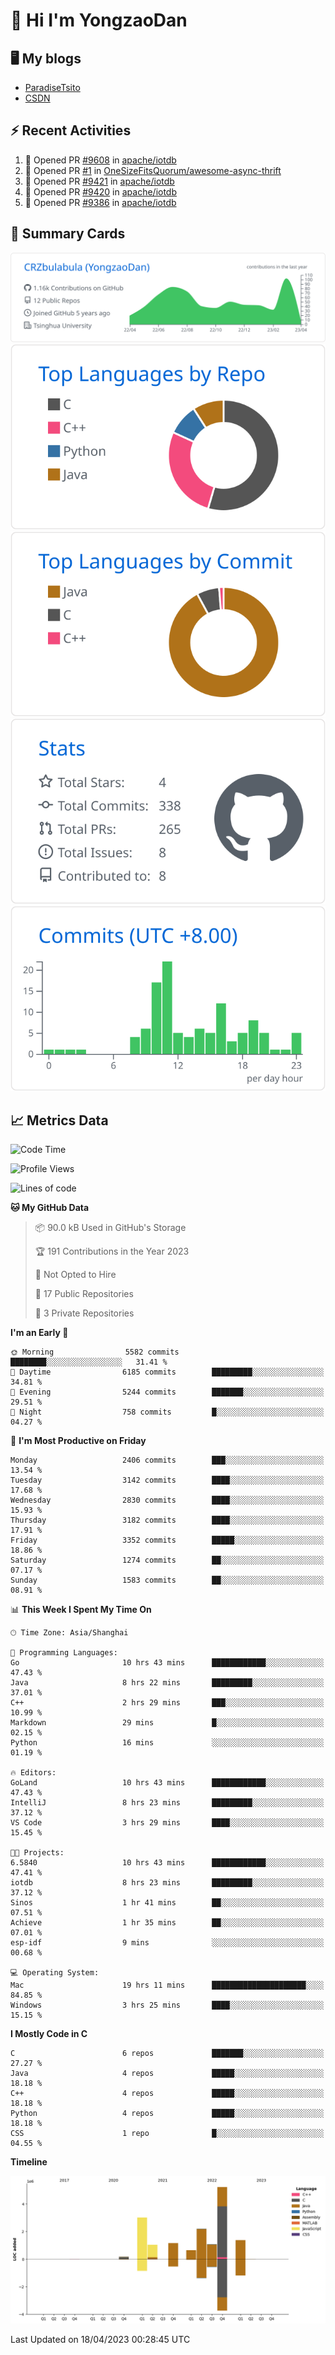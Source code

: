 # 👋 Hi I'm YongzaoDan

## 🖥 My blogs
  + [ParadiseTsito](https://www.paradisetsito.love/)
  + [CSDN](https://blog.csdn.net/CRZbulabula?type=blog)

## ⚡ Recent Activities
<!--START_SECTION:activity-->
1. 💪 Opened PR [#9608](https://github.com/apache/iotdb/pull/9608) in [apache/iotdb](https://github.com/apache/iotdb)
2. 💪 Opened PR [#1](https://github.com/OneSizeFitsQuorum/awesome-async-thrift/pull/1) in [OneSizeFitsQuorum/awesome-async-thrift](https://github.com/OneSizeFitsQuorum/awesome-async-thrift)
3. 💪 Opened PR [#9421](https://github.com/apache/iotdb/pull/9421) in [apache/iotdb](https://github.com/apache/iotdb)
4. 💪 Opened PR [#9420](https://github.com/apache/iotdb/pull/9420) in [apache/iotdb](https://github.com/apache/iotdb)
5. 💪 Opened PR [#9386](https://github.com/apache/iotdb/pull/9386) in [apache/iotdb](https://github.com/apache/iotdb)
<!--END_SECTION:activity-->

## 🎑 Summary Cards

[![](https://raw.githubusercontent.com/CRZbulabula/CRZbulabula/main/profile-summary-card-output/github/0-profile-details.svg)](https://github.com/vn7n24fzkq/github-profile-summary-cards)
[![](https://raw.githubusercontent.com/CRZbulabula/CRZbulabula/main/profile-summary-card-output/github/1-repos-per-language.svg)](https://github.com/vn7n24fzkq/github-profile-summary-cards) [![](https://raw.githubusercontent.com/CRZbulabula/CRZbulabula/main/profile-summary-card-output/github/2-most-commit-language.svg)](https://github.com/vn7n24fzkq/github-profile-summary-cards)
[![](https://raw.githubusercontent.com/CRZbulabula/CRZbulabula/main/profile-summary-card-output/github/3-stats.svg)](https://github.com/vn7n24fzkq/github-profile-summary-cards) [![](https://raw.githubusercontent.com/CRZbulabula/CRZbulabula/main/profile-summary-card-output/github/4-productive-time.svg)](https://github.com/vn7n24fzkq/github-profile-summary-cards)

## 📈 Metrics Data

<!--START_SECTION:waka-->
![Code Time](http://img.shields.io/badge/Code%20Time-65%20hrs%2040%20mins-blue)

![Profile Views](http://img.shields.io/badge/Profile%20Views-2-blue)

![Lines of code](https://img.shields.io/badge/From%20Hello%20World%20I%27ve%20Written-15.9%20million%20lines%20of%20code-blue)

**🐱 My GitHub Data** 

> 📦 90.0 kB Used in GitHub's Storage 
 > 
> 🏆 191 Contributions in the Year 2023
 > 
> 🚫 Not Opted to Hire
 > 
> 📜 17 Public Repositories 
 > 
> 🔑 3 Private Repositories 
 > 
**I'm an Early 🐤** 

```text
🌞 Morning                5582 commits        ████████░░░░░░░░░░░░░░░░░   31.41 % 
🌆 Daytime                6185 commits        █████████░░░░░░░░░░░░░░░░   34.81 % 
🌃 Evening                5244 commits        ███████░░░░░░░░░░░░░░░░░░   29.51 % 
🌙 Night                  758 commits         █░░░░░░░░░░░░░░░░░░░░░░░░   04.27 % 
```
📅 **I'm Most Productive on Friday** 

```text
Monday                   2406 commits        ███░░░░░░░░░░░░░░░░░░░░░░   13.54 % 
Tuesday                  3142 commits        ████░░░░░░░░░░░░░░░░░░░░░   17.68 % 
Wednesday                2830 commits        ████░░░░░░░░░░░░░░░░░░░░░   15.93 % 
Thursday                 3182 commits        ████░░░░░░░░░░░░░░░░░░░░░   17.91 % 
Friday                   3352 commits        █████░░░░░░░░░░░░░░░░░░░░   18.86 % 
Saturday                 1274 commits        ██░░░░░░░░░░░░░░░░░░░░░░░   07.17 % 
Sunday                   1583 commits        ██░░░░░░░░░░░░░░░░░░░░░░░   08.91 % 
```


📊 **This Week I Spent My Time On** 

```text
🕑︎ Time Zone: Asia/Shanghai

💬 Programming Languages: 
Go                       10 hrs 43 mins      ████████████░░░░░░░░░░░░░   47.43 % 
Java                     8 hrs 22 mins       █████████░░░░░░░░░░░░░░░░   37.01 % 
C++                      2 hrs 29 mins       ███░░░░░░░░░░░░░░░░░░░░░░   10.99 % 
Markdown                 29 mins             █░░░░░░░░░░░░░░░░░░░░░░░░   02.15 % 
Python                   16 mins             ░░░░░░░░░░░░░░░░░░░░░░░░░   01.19 % 

🔥 Editors: 
GoLand                   10 hrs 43 mins      ████████████░░░░░░░░░░░░░   47.43 % 
IntelliJ                 8 hrs 23 mins       █████████░░░░░░░░░░░░░░░░   37.12 % 
VS Code                  3 hrs 29 mins       ████░░░░░░░░░░░░░░░░░░░░░   15.45 % 

🐱‍💻 Projects: 
6.5840                   10 hrs 43 mins      ████████████░░░░░░░░░░░░░   47.41 % 
iotdb                    8 hrs 23 mins       █████████░░░░░░░░░░░░░░░░   37.12 % 
Sinos                    1 hr 41 mins        ██░░░░░░░░░░░░░░░░░░░░░░░   07.51 % 
Achieve                  1 hr 35 mins        ██░░░░░░░░░░░░░░░░░░░░░░░   07.01 % 
esp-idf                  9 mins              ░░░░░░░░░░░░░░░░░░░░░░░░░   00.68 % 

💻 Operating System: 
Mac                      19 hrs 11 mins      █████████████████████░░░░   84.85 % 
Windows                  3 hrs 25 mins       ████░░░░░░░░░░░░░░░░░░░░░   15.15 % 
```

**I Mostly Code in C** 

```text
C                        6 repos             ███████░░░░░░░░░░░░░░░░░░   27.27 % 
Java                     4 repos             █████░░░░░░░░░░░░░░░░░░░░   18.18 % 
C++                      4 repos             █████░░░░░░░░░░░░░░░░░░░░   18.18 % 
Python                   4 repos             █████░░░░░░░░░░░░░░░░░░░░   18.18 % 
CSS                      1 repo              █░░░░░░░░░░░░░░░░░░░░░░░░   04.55 % 
```



**Timeline**

![Lines of Code chart](https://raw.githubusercontent.com/CRZbulabula/CRZbulabula/main/assets/bar_graph.png)


 Last Updated on 18/04/2023 00:28:45 UTC
<!--END_SECTION:waka-->


